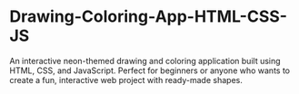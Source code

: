 # Drawing-Coloring-App-HTML-CSS-JS
An interactive neon-themed drawing and coloring application built using HTML, CSS, and JavaScript. Perfect for beginners or anyone who wants to create a fun, interactive web project with ready-made shapes.
